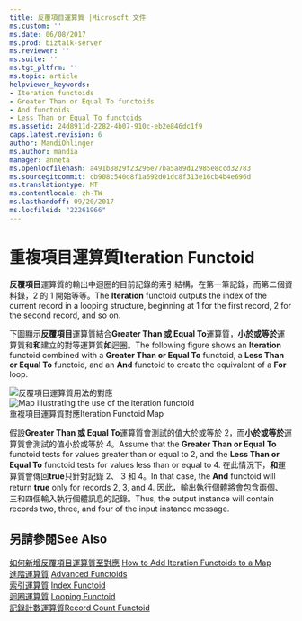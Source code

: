 ```yaml
---
title: 反覆項目運算質 |Microsoft 文件
ms.custom: ''
ms.date: 06/08/2017
ms.prod: biztalk-server
ms.reviewer: ''
ms.suite: ''
ms.tgt_pltfrm: ''
ms.topic: article
helpviewer_keywords:
- Iteration functoids
- Greater Than or Equal To functoids
- And functoids
- Less Than or Equal To functoids
ms.assetid: 24d8911d-2282-4b07-910c-eb2e846dc1f9
caps.latest.revision: 6
author: MandiOhlinger
ms.author: mandia
manager: anneta
ms.openlocfilehash: a491b8829f23296e77ba5a89d12985e8ccd32783
ms.sourcegitcommit: cb908c540d8f1a692d01dc8f313e16cb4b4e696d
ms.translationtype: MT
ms.contentlocale: zh-TW
ms.lasthandoff: 09/20/2017
ms.locfileid: "22261966"
---
```

# <a name="iteration-functoid"></a><span data-ttu-id="be66d-102">重複項目運算質</span><span class="sxs-lookup"><span data-stu-id="be66d-102">Iteration Functoid</span></span>
<span data-ttu-id="be66d-103">**反覆項目**運算質的輸出中迴圈的目前記錄的索引結構，在第一筆記錄，而第二個資料錄，2 的 1 開始等等。</span><span class="sxs-lookup"><span data-stu-id="be66d-103">The **Iteration** functoid outputs the index of the current record in a looping structure, beginning at 1 for the first record, 2 for the second record, and so on.</span></span>  
  
 <span data-ttu-id="be66d-104">下圖顯示**反覆項目**運算質結合**Greater Than 或 Equal To**運算質，**小於或等於**運算質和**和**建立的對等運算質**如**迴圈。</span><span class="sxs-lookup"><span data-stu-id="be66d-104">The following figure shows an **Iteration** functoid combined with a **Greater Than or Equal To** functoid, a **Less Than or Equal To** functoid, and an **And** functoid to create the equivalent of a **For** loop.</span></span>  
  
 <span data-ttu-id="be66d-105">![反覆項目運算質用法的對應](../core/media/iterationfunctoid.gif "iterationfunctoid")</span><span class="sxs-lookup"><span data-stu-id="be66d-105">![Map illustrating the use of the iteration functoid](../core/media/iterationfunctoid.gif "iterationfunctoid")</span></span>  
<span data-ttu-id="be66d-106">重複項目運算質對應</span><span class="sxs-lookup"><span data-stu-id="be66d-106">Iteration Functoid Map</span></span>  
  
 <span data-ttu-id="be66d-107">假設**Greater Than 或 Equal To**運算質會測試的值大於或等於 2，而**小於或等於**運算質會測試的值小於或等於 4。</span><span class="sxs-lookup"><span data-stu-id="be66d-107">Assume that the **Greater Than or Equal To** functoid tests for values greater than or equal to 2, and the **Less Than or Equal To** functoid tests for values less than or equal to 4.</span></span> <span data-ttu-id="be66d-108">在此情況下，**和**運算質會傳回**true**只針對記錄 2、 3 和 4。</span><span class="sxs-lookup"><span data-stu-id="be66d-108">In that case, the **And** functoid will return **true** only for records 2, 3, and 4.</span></span> <span data-ttu-id="be66d-109">因此，輸出執行個體將會包含兩個、 三和四個輸入執行個體訊息的記錄。</span><span class="sxs-lookup"><span data-stu-id="be66d-109">Thus, the output instance will contain records two, three, and four of the input instance message.</span></span>  
  
## <a name="see-also"></a><span data-ttu-id="be66d-110">另請參閱</span><span class="sxs-lookup"><span data-stu-id="be66d-110">See Also</span></span>  
 <span data-ttu-id="be66d-111">[如何新增反覆項目運算質至對應](../core/how-to-add-iteration-functoids-to-a-map.md) </span><span class="sxs-lookup"><span data-stu-id="be66d-111">[How to Add Iteration Functoids to a Map](../core/how-to-add-iteration-functoids-to-a-map.md) </span></span>  
 <span data-ttu-id="be66d-112">[進階運算質](../core/advanced-functoids.md) </span><span class="sxs-lookup"><span data-stu-id="be66d-112">[Advanced Functoids](../core/advanced-functoids.md) </span></span>  
 <span data-ttu-id="be66d-113">[索引運算質](../core/index-functoid.md) </span><span class="sxs-lookup"><span data-stu-id="be66d-113">[Index Functoid](../core/index-functoid.md) </span></span>  
 <span data-ttu-id="be66d-114">[迴圈運算質](../core/looping-functoid.md) </span><span class="sxs-lookup"><span data-stu-id="be66d-114">[Looping Functoid](../core/looping-functoid.md) </span></span>  
 [<span data-ttu-id="be66d-115">記錄計數運算質</span><span class="sxs-lookup"><span data-stu-id="be66d-115">Record Count Functoid</span></span>](../core/record-count-functoid.md)